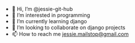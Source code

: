 - 👋 Hi, I’m @jessie-git-hub
- 👀 I’m interested in programming
- 🌱 I’m currently learning django
- 💞️ I’m looking to collaborate on django projects
- 📫 How to reach me ‪jessie.mailstop@gmail.com
